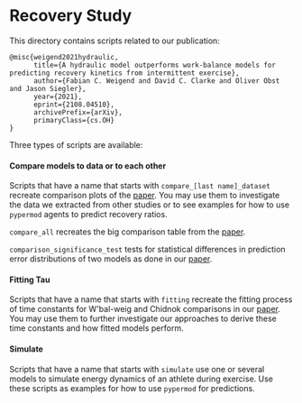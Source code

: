 # Recovery Study

This directory contains scripts related to our publication:
```
@misc{weigend2021hydraulic,
      title={A hydraulic model outperforms work-balance models for predicting recovery kinetics from intermittent exercise}, 
      author={Fabian C. Weigend and David C. Clarke and Oliver Obst and Jason Siegler},
      year={2021},
      eprint={2108.04510},
      archivePrefix={arXiv},
      primaryClass={cs.OH}
}
```
Three types of scripts are available:

#### Compare models to data or to each other

Scripts that have a name that starts with `compare_[last name]_dataset` recreate comparison plots of the [paper](https://arxiv.org/abs/2108.04510). 
You may use them to investigate the data we extracted from other studies or to see examples for how to use `pypermod` agents to predict recovery ratios.

`compare_all` recreates the big comparison table from the [paper](https://arxiv.org/abs/2108.04510).

`comparison_significance_test` tests for statistical differences in prediction error distributions of two models as done in our [paper](https://arxiv.org/abs/2108.04510). 

#### Fitting Tau

Scripts that have a name that starts with `fitting` recreate the fitting process of time constants for W'bal-weig and Chidnok comparisons in our [paper](https://arxiv.org/abs/2108.04510). 
You may use them to further investigate our approaches to derive these time constants and how fitted models perform.

#### Simulate

Scripts that have a name that starts with `simulate` use one or several models to simulate energy dynamics of an athlete during exercise. 
Use these scripts as examples for how to use `pypermod` for predictions.